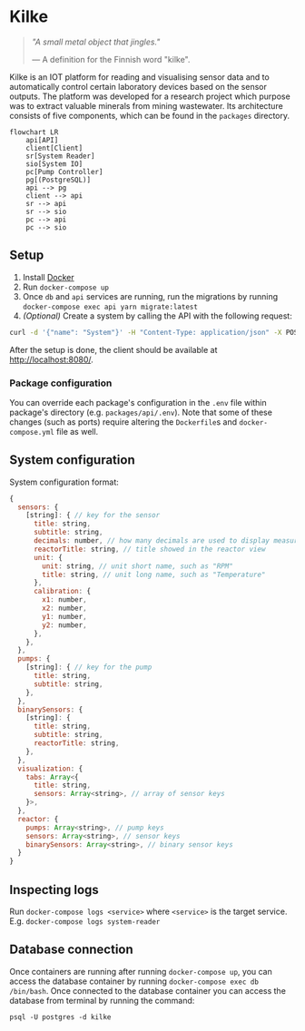 # Kilke

> _"A small metal object that jingles."_
>
> — A definition for the Finnish word "kilke".

Kilke is an IOT platform for reading and visualising sensor data and to automatically control certain laboratory devices based on the sensor outputs. The platform was developed for a research project which purpose was to extract valuable minerals from mining wastewater. Its architecture consists of five components, which can be found in the `packages` directory.

```mermaid
flowchart LR
    api[API]
    client[Client]
    sr[System Reader]
    sio[System IO]
    pc[Pump Controller]
    pg[(PostgreSQL)]
    api --> pg
    client --> api
    sr --> api
    sr --> sio
    pc --> api
    pc --> sio
```

## Setup

1. Install [Docker](https://www.docker.com/)
2. Run `docker-compose up`
3. Once `db` and `api` services are running, run the migrations by running `docker-compose exec api yarn migrate:latest`
4. _(Optional)_ Create a system by calling the API with the following request:

```bash
curl -d '{"name": "System"}' -H "Content-Type: application/json" -X POST http://localhost:5000/api/v1/systems
```

After the setup is done, the client should be available at <http://localhost:8080/>.

### Package configuration

You can override each package's configuration in the `.env` file within package's directory (e.g. `packages/api/.env`). Note that some of these changes (such as ports) require altering the `Dockerfile`s and `docker-compose.yml` file as well.

## System configuration

System configuration format:

```javascript
{
  sensors: {
    [string]: { // key for the sensor
      title: string,
      subtitle: string,
      decimals: number, // how many decimals are used to display measurements
      reactorTitle: string, // title showed in the reactor view
      unit: {
        unit: string, // unit short name, such as "RPM"
        title: string, // unit long name, such as "Temperature"
      },
      calibration: {
        x1: number,
        x2: number,
        y1: number,
        y2: number,
      },
    },
  },
  pumps: {
    [string]: { // key for the pump
      title: string,
      subtitle: string,
    },
  },
  binarySensors: {
    [string]: {
      title: string,
      subtitle: string,
      reactorTitle: string,
    },
  },
  visualization: {
    tabs: Array<{
      title: string,
      sensors: Array<string>, // array of sensor keys
    }>,
  },
  reactor: {
    pumps: Array<string>, // pump keys
    sensors: Array<string>, // sensor keys
    binarySensors: Array<string>, // binary sensor keys
  }
}
```

## Inspecting logs

Run `docker-compose logs <service>` where `<service>` is the target service. E.g. `docker-compose logs system-reader`

## Database connection

Once containers are running after running `docker-compose up`, you can access the database container by running `docker-compose exec db /bin/bash`. Once connected to the database container you can access the database from terminal by running the command:

```
psql -U postgres -d kilke
```
